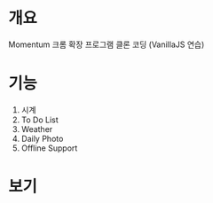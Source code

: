 # 개요

Momentum 크롬 확장 프로그램 클론 코딩 (VanillaJS 연습)

# 기능

1. 시계
2. To Do List
3. Weather
4. Daily Photo
5. Offline Support

# 보기
